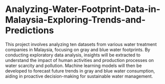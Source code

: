 # Analyzing-Water-Footprint-Data-in-Malaysia-Exploring-Trends-and-Predictions
This project involves analyzing ten datasets from various water treatment companies in Malaysia, focusing on gray and blue water footprints. By conducting exploratory data analysis, insights will be extracted to understand the impact of human activities and production processes on water scarcity and pollution. Machine learning models will then be developed to forecast future trends in gray and blue water consumption, aiding in proactive decision-making for sustainable water management.
